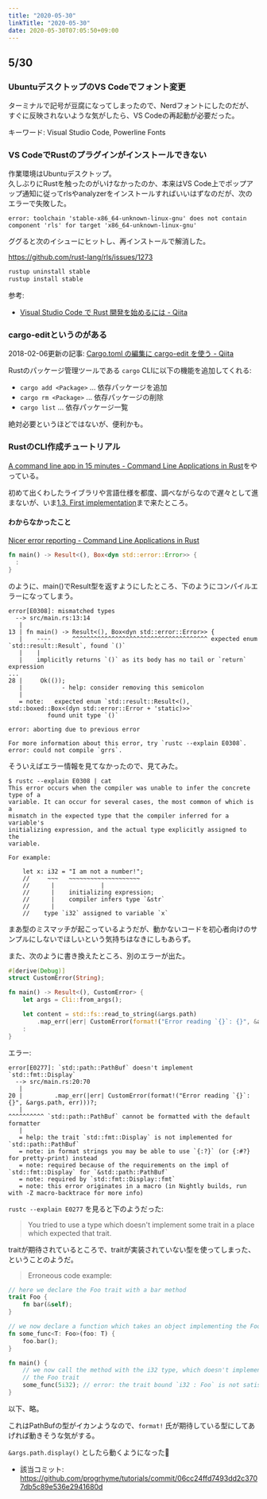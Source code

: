 ```yaml
---
title: "2020-05-30"
linkTitle: "2020-05-30"
date: 2020-05-30T07:05:50+09:00
---
```


## 5/30
### UbuntuデスクトップのVS Codeでフォント変更

ターミナルで記号が豆腐になってしまったので、Nerdフォントにしたのだが、すぐに反映されないような気がしたら、VS Codeの再起動が必要だった。

キーワード: Visual Studio Code, Powerline Fonts

### VS CodeでRustのプラグインがインストールできない

作業環境はUbuntuデスクトップ。  
久しぶりにRustを触ったのがいけなかったのか、本来はVS Code上でポップアップ通知に従ってrlsやanalyzerをインストールすればいいはずなのだが、次のエラーで失敗した。

```
error: toolchain 'stable-x86_64-unknown-linux-gnu' does not contain component 'rls' for target 'x86_64-unknown-linux-gnu'
```

ググると次のイシューにヒットし、再インストールで解消した。

https://github.com/rust-lang/rls/issues/1273

```sh
rustup uninstall stable
rustup install stable
```

参考:

- [Visual Studio Code で Rust 開発を始めるには - Qiita](https://qiita.com/chikoski/items/53590914cc6aacc8916d)

### cargo-editというのがある

2018-02-06更新の記事: [Cargo.toml の編集に cargo-edit を使う - Qiita](https://qiita.com/i2tsuki/items/8d90f7aa872671404a15)

Rustのパッケージ管理ツールである `cargo` CLIに以下の機能を追加してくれる:

- `cargo add <Package>` ... 依存パッケージを追加
- `cargo rm <Package>` ... 依存パッケージの削除
- `cargo list` ... 依存パッケージ一覧

絶対必要というほどではないが、便利かも。

### RustのCLI作成チュートリアル

[A command line app in 15 minutes - Command Line Applications in Rust](https://rust-cli.github.io/book/tutorial/)をやっている。

初めて出くわしたライブラリや言語仕様を都度、調べながらなので遅々として進まないが、いま[1.3. First implementation](https://rust-cli.github.io/book/tutorial/impl-draft.html)まで来たところ。

#### わからなかったこと

[Nicer error reporting - Command Line Applications in Rust](https://rust-cli.github.io/book/tutorial/errors.html)

```Rust
fn main() -> Result<(), Box<dyn std::error::Error>> {
  :
}
```

のように、main()でResult型を返すようにしたところ、下のようにコンパイルエラーになってしまう。

```
error[E0308]: mismatched types
  --> src/main.rs:13:14
   |
13 | fn main() -> Result<(), Box<dyn std::error::Error>> {
   |    ----      ^^^^^^^^^^^^^^^^^^^^^^^^^^^^^^^^^^^^^^ expected enum `std::result::Result`, found `()`
   |    |
   |    implicitly returns `()` as its body has no tail or `return` expression
...
28 |     Ok(());
   |           - help: consider removing this semicolon
   |
   = note:   expected enum `std::result::Result<(), std::boxed::Box<(dyn std::error::Error + 'static)>>`
           found unit type `()`

error: aborting due to previous error

For more information about this error, try `rustc --explain E0308`.
error: could not compile `grrs`.
```

そういえばエラー情報を見てなかったので、見てみた。

```
$ rustc --explain E0308 | cat
This error occurs when the compiler was unable to infer the concrete type of a
variable. It can occur for several cases, the most common of which is a
mismatch in the expected type that the compiler inferred for a variable's
initializing expression, and the actual type explicitly assigned to the
variable.

For example:

    let x: i32 = "I am not a number!";
    //     ~~~   ~~~~~~~~~~~~~~~~~~~~
    //      |             |
    //      |    initializing expression;
    //      |    compiler infers type `&str`
    //      |
    //    type `i32` assigned to variable `x`
```

まあ型のミスマッチが起こっているようだが、動かないコードを初心者向けのサンプルにしないでほしいという気持ちはなきにしもあらず。

また、次のように書き換えたところ、別のエラーが出た。

```Rust
#[derive(Debug)]
struct CustomError(String);

fn main() -> Result<(), CustomError> {
    let args = Cli::from_args();

    let content = std::fs::read_to_string(&args.path)
        .map_err(|err| CustomError(format!("Error reading `{}`: {}", &args.path, err)))?;
    :
}
```

エラー:

```
error[E0277]: `std::path::PathBuf` doesn't implement `std::fmt::Display`
  --> src/main.rs:20:70
   |
20 |         .map_err(|err| CustomError(format!("Error reading `{}`: {}", &args.path, err)))?;
   |                                                                      ^^^^^^^^^^ `std::path::PathBuf` cannot be formatted with the default formatter
   |
   = help: the trait `std::fmt::Display` is not implemented for `std::path::PathBuf`
   = note: in format strings you may be able to use `{:?}` (or {:#?} for pretty-print) instead
   = note: required because of the requirements on the impl of `std::fmt::Display` for `&std::path::PathBuf`
   = note: required by `std::fmt::Display::fmt`
   = note: this error originates in a macro (in Nightly builds, run with -Z macro-backtrace for more info)
```

`rustc --explain E0277` を見ると下のようだった:

> You tried to use a type which doesn't implement some trait in a place which expected that trait.

traitが期待されているところで、traitが実装されていない型を使ってしまった、ということのようだ。

> Erroneous code example:

```Rust
// here we declare the Foo trait with a bar method
trait Foo {
    fn bar(&self);
}

// we now declare a function which takes an object implementing the Foo trait
fn some_func<T: Foo>(foo: T) {
    foo.bar();
}

fn main() {
    // we now call the method with the i32 type, which doesn't implement
    // the Foo trait
    some_func(5i32); // error: the trait bound `i32 : Foo` is not satisfied
}
```

以下、略。

これはPathBufの型がイカンようなので、`format!` 氏が期待している型にしてあげれば動きそうな気がする。

`&args.path.display()` としたら動くようになった🎉

- 該当コミット: https://github.com/progrhyme/tutorials/commit/06cc24ffd7493dd2c3707db5c89e536e2941680d
